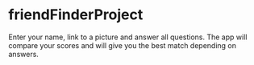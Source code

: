 # friendFinderProject
Enter your name, link to a picture and answer all questions. The app will compare your scores and will give you the best match depending on answers. 
